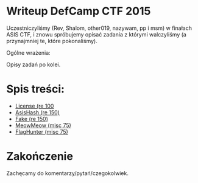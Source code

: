 # Writeup DefCamp CTF 2015

Uczestniczyliśmy (Rev, Shalom, other019, nazywam, pp i msm) w finałach ASIS CTF, i znowu spróbujemy opisać zadania z którymi walczyliśmy (a przynajmniej te, które pokonaliśmy).

Ogólne wrażenia:

Opisy zadań po kolei.

# Spis treści:
* [License (re 100](re_100_license)
* [AsisHash (re 150)](re_150_asishash)
* [Fake (re 150)](re_150_fake)
* [MeowMeow (misc 75)](misc_75_meowmeow)
* [FlagHunter (misc 75)](misc_75_flaghunter)

# Zakończenie

Zachęcamy do komentarzy/pytań/czegokolwiek.
